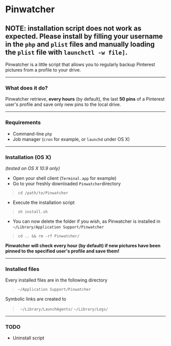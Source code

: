 Pinwatcher
==========

## NOTE: installation script does not work as expected. Please install by filling your username in the `php` and `plist` files and manually loading the `plist` file with `launchctl -w file]`.

Pinwatcher is a little script that allows you to regularly backup Pinterest pictures from a profile to your drive.

*****

### What does it do?

Pinwatcher retrieve, **every hours** (by default), the last **50 pins** of a Pinterest user's profile and save only new pins to the local drive.

*****

### Requirements
- Command-line `php`
- Job manager (`cron` for example, or `launchd` under OS X)

*****

### Installation (OS X)

*(tested on OS X 10.9 only)*

* Open your shell client (`Terminal.app` for example)
*  Go to your freshly downloaded `Pinwatcher`directory
> `cd /path/to/Pinwatcher`

* Execute the installation script
> `sh install.sh` 

* You can now delete the folder if you wish, as Pinwatcher is installed in `~/Library/Application Support/Pinwatcher` 
> `cd .. && rm -rf Pinwatcher/`

**Pinwatcher will check every hour (by default) if new pictures have been pinned to the specified user's profile and save them!**

*****

### Installed files

Every installed files are in the following directory
> `~/Application Support/Pinwatcher`

Symbolic links are created to
> ` ~/Library/LaunchAgents/`
> `~/Library/Logs/`

 *****

### TODO

* Uninstall script
